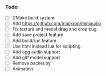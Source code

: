 ### Todo
- [ ] CMake build system
- [ ] Add https://github.com/mackron/miniaudio
- [ ] Fix texture and model drag and drop bug
- [ ] Add save project feature
- [ ] Add build/run feature 
- [ ] Use html instead lua for scripting
- [ ] Add ogg audio support
- [ ] Add gltf model support
- [ ] Remove packer.py
- [ ] Animation
